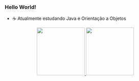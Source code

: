### Hello World! 
- ☕ Atualmente estudando Java e Orientação a Objetos 
 
 
 <div align="center">
  <a href="https://github.com/tidrt">
  <img height="150em" src="https://github-readme-stats.vercel.app/api?username=tidrt&show_icons=true&theme=dark&include_all_commits=true&count_private=true"/>
  <img height="150em" src="https://github-readme-stats.vercel.app/api/top-langs/?username=tidrt&layout=compact&langs_count=7&theme=dark"/>
 
</div>
 
